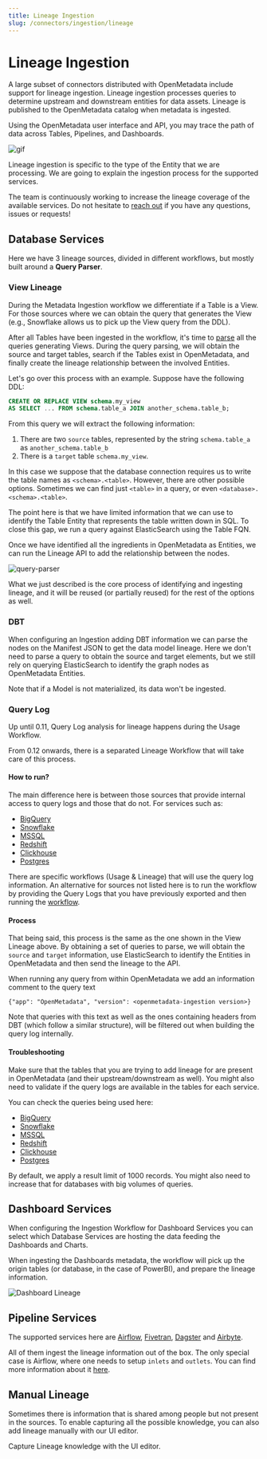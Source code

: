 ```yaml
---
title: Lineage Ingestion
slug: /connectors/ingestion/lineage
---
```


# Lineage Ingestion

A large subset of connectors distributed with OpenMetadata include support for lineage ingestion. Lineage ingestion processes 
queries to determine upstream and downstream entities for data assets. Lineage is published to the OpenMetadata catalog when metadata is ingested.

Using the OpenMetadata user interface and API, you may trace the path of data across Tables, Pipelines, and Dashboards.

![gif](/images/openmetadata/ingestion/lineage/lineage-ingestion.gif)

Lineage ingestion is specific to the type of the Entity that we are processing. We are going to explain
the ingestion process for the supported services. 

The team is continuously working to increase the lineage coverage of the available services. Do not hesitate
to [reach out](https://slack.open-metadata.org/) if you have any questions, issues or requests!

## Database Services

Here we have 3 lineage sources, divided in different workflows, but mostly built around a **Query Parser**.

### View Lineage

During the Metadata Ingestion workflow we differentiate if a Table is a View. For those sources where we can
obtain the query that generates the View (e.g., Snowflake allows us to pick up the View query from the DDL).

After all Tables have been ingested in the workflow, it's time to [parse](https://sqllineage.readthedocs.io/en/latest/) 
all the queries generating Views. During the query parsing, we will obtain the source and target tables, search if the
Tables exist in OpenMetadata, and finally create the lineage relationship between the involved Entities.

Let's go over this process with an example. Suppose have the following DDL:

```sql
CREATE OR REPLACE VIEW schema.my_view
AS SELECT ... FROM schema.table_a JOIN another_schema.table_b;
```

From this query we will extract the following information:
1. There are two `source` tables, represented by the string `schema.table_a` as `another_schema.table_b`
2. There is a `target` table `schema.my_view`.

In this case we suppose that the database connection requires us to write the table names as `<schema>.<table>`. However,
there are other possible options. Sometimes we can find just `<table>` in a query, or even `<database>.<schema>.<table>`.

The point here is that we have limited information that we can use to identify the Table Entity that represents the
table written down in SQL. To close this gap, we run a query against ElasticSearch using the Table FQN.

Once we have identified all the ingredients in OpenMetadata as Entities, we can run the Lineage API to add the
relationship between the nodes.

![query-parser](/images/openmetadata/ingestion/lineage/query-parser.png)

What we just described is the core process of identifying and ingesting lineage, and it will be reused (or partially reused)
for the rest of the options as well.

### DBT

When configuring an Ingestion adding DBT information we can parse the nodes on the Manifest JSON to get the data model
lineage. Here we don't need to parse a query to obtain the source and target elements, but we still rely on querying ElasticSearch
to identify the graph nodes as OpenMetadata Entities.

Note that if a Model is not materialized, its data won't be ingested.

### Query Log

<Note>

Up until 0.11, Query Log analysis for lineage happens during the Usage Workflow.

From 0.12 onwards, there is a separated Lineage Workflow that will take care of this process.

</Note>

#### How to run?

The main difference here is between those sources that provide internal access to query logs and those that do not. For
services such as:

- [BigQuery](/connectors/database/bigquery)
- [Snowflake](/connectors/database/snowflake)
- [MSSQL](/connectors/database/mssql)
- [Redshift](/connectors/database/redshift)
- [Clickhouse](/connectors/database/clickhouse)
- [Postgres](/connectors/database/postgres)

There are specific workflows (Usage & Lineage) that will use the query log information. An alternative for sources not
listed here is to run the workflow by providing the Query Logs that you have previously exported and then running
the [workflow](/connectors/ingestion/workflows/usage/usage-workflow-query-logs).

#### Process

That being said, this process is the same as the one shown in the View Lineage above. By obtaining a set of queries to
parse, we will obtain the `source` and `target` information, use ElasticSearch to identify the Entities in OpenMetadata
and then send the lineage to the API.

<Note>

When running any query from within OpenMetadata we add an information comment to the query text

```
{"app": "OpenMetadata", "version": <openmetadata-ingestion version>}
```

Note that queries with this text as well as the ones containing headers from DBT (which follow a similar structure),
will be filtered out when building the query log internally.

</Note>

#### Troubleshooting

Make sure that the tables that you are trying to add lineage for are present in OpenMetadata (and their upstream/downstream
as well). You might also need to validate if the query logs are available in the tables for each service.

You can check the queries being used here:

- [BigQuery](https://github.com/open-metadata/OpenMetadata/blob/main/ingestion/src/metadata/utils/sql_queries.py#L428)
- [Snowflake](https://github.com/open-metadata/OpenMetadata/blob/main/ingestion/src/metadata/utils/sql_queries.py#L197)
- [MSSQL](https://github.com/open-metadata/OpenMetadata/blob/main/ingestion/src/metadata/utils/sql_queries.py#L350)
- [Redshift](https://github.com/open-metadata/OpenMetadata/blob/main/ingestion/src/metadata/utils/sql_queries.py#L18)
- [Clickhouse](https://github.com/open-metadata/OpenMetadata/blob/main/ingestion/src/metadata/utils/sql_queries.py#L376)
- [Postgres](https://github.com/open-metadata/OpenMetadata/blob/main/ingestion/src/metadata/utils/sql_queries.py#L467)

By default, we apply a result limit of 1000 records. You might also need to increase that for databases with big volumes
of queries.


## Dashboard Services

When configuring the Ingestion Workflow for Dashboard Services you can select which Database Services are hosting
the data feeding the Dashboards and Charts.

When ingesting the Dashboards metadata, the workflow will pick up the origin tables (or database, in the case of 
PowerBI), and prepare the lineage information.

<Image src="/images/openmetadata/ingestion/lineage/dashboard-ingestion-lineage.png" alt="Dashboard Lineage"/>

## Pipeline Services

The supported services here are [Airflow](/connectors/pipeline/airflow), 
[Fivetran](/connectors/pipeline/fivetran), [Dagster](/connectors/pipeline/dagster) 
and [Airbyte](/connectors/pipeline/airbyte).

All of them ingest the lineage information out of the box. The only special case is Airflow, where one needs to
setup `inlets` and `outlets`. You can find more information about it
[here](https://docs.open-metadata.org/connectors/pipeline/airflow/lineage-backend#adding-lineage).

## Manual Lineage

Sometimes there is information that is shared among people but not present in the sources. To enable capturing all
the possible knowledge, you can also add lineage manually with our UI editor.

<InlineCalloutContainer>
  <InlineCallout
    color="violet-70"
    icon="celebration"
    bold="Manual Lineage"
    href="/openmetadata/ingestion/lineage/edit-lineage-manually"
  >
    Capture Lineage knowledge with the UI editor.
  </InlineCallout>
</InlineCalloutContainer>
